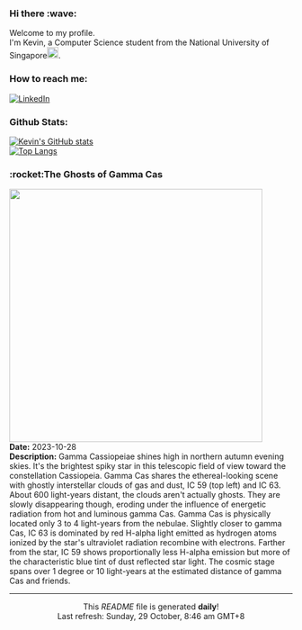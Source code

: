 <h3>Hi there :wave:</h3>

Welcome to my profile.   
I'm Kevin, a Computer Science student from the National University of Singapore<img src="https://img.icons8.com/color/96/000000/singapore-circular.png" width="20px"/>.</p>

<h3>How to reach me: </h3>
<a href="https://www.linkedin.com/in/kevin-foong/"><img alt="LinkedIn" src="https://img.shields.io/badge/linkedin-%230077B5.svg?&style=for-the-badge&logo=linkedin&logoColor=white" /></a> 

<h3>Github Stats: </h3> 

[![Kevin's GitHub stats](https://github-readme-stats.vercel.app/api?username=kevin9foong&theme=tokyonight)](https://github.com/anuraghazra/github-readme-stats) <br/>
[![Top Langs](https://github-readme-stats.vercel.app/api/top-langs/?username=kevin9foong&layout=compact&theme=tokyonight)](https://github.com/anuraghazra/github-readme-stats)

<h3>:rocket:The Ghosts of Gamma Cas</h3> 
<img width="450" src="https:&#x2F;&#x2F;apod.nasa.gov&#x2F;apod&#x2F;image&#x2F;2310&#x2F;IC63_GruntzBax.jpg" /><br/>
<b>Date:</b> 2023-10-28<br/>
<b>Description:</b> Gamma Cassiopeiae shines high in northern autumn evening skies. It&#39;s the brightest spiky star in this telescopic field of view toward the constellation Cassiopeia. Gamma Cas shares the ethereal-looking scene with ghostly interstellar clouds of gas and dust, IC 59 (top left) and IC 63.  About 600 light-years distant, the clouds aren&#39;t actually ghosts. They are slowly disappearing though, eroding under the influence of energetic radiation from hot and luminous gamma Cas. Gamma Cas is physically located only 3 to 4 light-years from the nebulae. Slightly closer to gamma Cas, IC 63 is dominated by red H-alpha light emitted as hydrogen atoms ionized by the star&#39;s ultraviolet radiation recombine with electrons. Farther from the star, IC 59 shows proportionally less H-alpha emission but more of the characteristic blue tint of dust reflected star light. The cosmic stage spans over 1 degree or 10 light-years at the estimated distance of gamma Cas and friends.<br/>

------------
<p align="center">This <i>README</i> file is generated <b>daily</b>!</br>
Last refresh: Sunday, 29 October, 8:46 am GMT+8<br />